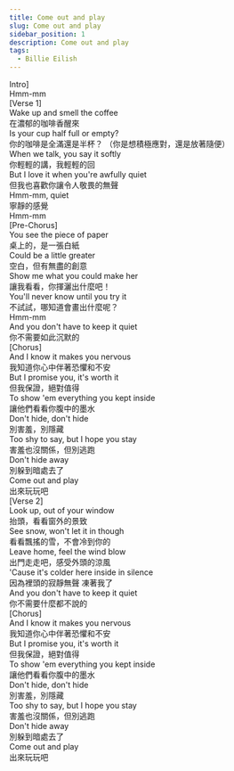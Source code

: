 ```yaml
---
title: Come out and play  
slug: Come out and play  
sidebar_position: 1
description: Come out and play 
tags:
  - Billie Eilish
---
```




Intro]  
Hmm-mm  
[Verse 1]  
Wake up and smell the coffee  
在濃郁的咖啡香醒來  
Is your cup half full or empty?  
你的咖啡是全滿還是半杯？ （你是想積極應對，還是放著隨便）  
When we talk, you say it softly  
你輕輕的講，我輕輕的回  
But I love it when you're awfully quiet  
但我也喜歡你讓令人敬畏的無聲  
Hmm-mm, quiet  
寧靜的感覺  
Hmm-mm  
[Pre-Chorus]  
You see the piece of paper  
桌上的，是一張白紙  
Could be a little greater  
空白，但有無盡的創意  
Show me what you could make her  
讓我看看，你揮灑出什麼吧！  
You'll never know until you try it  
不試試，哪知道會畫出什麼呢？  
Hmm-mm  
And you don't have to keep it quiet  
你不需要如此沉默的  
[Chorus]  
And I know it makes you nervous  
我知道你心中伴著恐懼和不安  
But I promise you, it's worth it  
但我保證，絕對值得  
To show 'em everything you kept inside  
讓他們看看你腹中的墨水  
Don't hide, don't hide  
別害羞，別隱藏  
Too shy to say, but I hope you stay  
害羞也沒關係，但別逃跑  
Don't hide away  
別躲到暗處去了  
Come out and play  
出來玩玩吧  
[Verse 2]  
Look up, out of your window  
抬頭，看看窗外的景致  
See snow, won't let it in though  
看看飄搖的雪，不會冷到你的  
Leave home, feel the wind blow  
出門走走吧，感受外頭的涼風  
'Cause it's colder here inside in silence  
因為裡頭的寂靜無聲 凍著我了  
And you don't have to keep it quiet  
你不需要什麼都不說的  
[Chorus]  
And I know it makes you nervous  
我知道你心中伴著恐懼和不安  
But I promise you, it's worth it  
但我保證，絕對值得  
To show 'em everything you kept inside  
讓他們看看你腹中的墨水  
Don't hide, don't hide  
別害羞，別隱藏  
Too shy to say, but I hope you stay  
害羞也沒關係，但別逃跑  
Don't hide away  
別躲到暗處去了  
Come out and play  
出來玩玩吧  
    

